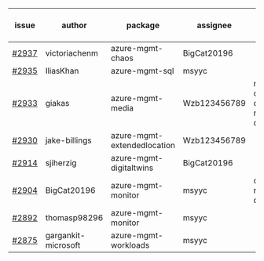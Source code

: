 | issue | author | package | assignee | bot advice | created date of issue | target release date | date from target |
| ------ | ------ | ------ | ------ | ------ | ------ | ------ | :-----: |
| [#2937](https://github.com/Azure/sdk-release-request/issues/2937) | victoriachenm | azure-mgmt-chaos | BigCat20196 |  | 06-22 | 07-01 |  |
| [#2935](https://github.com/Azure/sdk-release-request/issues/2935) | IliasKhan | azure-mgmt-sql | msyyc |  | 06-22 | 07-05 |  |
| [#2933](https://github.com/Azure/sdk-release-request/issues/2933) | giakas | azure-mgmt-media | Wzb123456789 | new comment. close to release date.  | 06-21 | 06-23 | 0 |
| [#2930](https://github.com/Azure/sdk-release-request/issues/2930) | jake-billings | azure-mgmt-extendedlocation | Wzb123456789 |  | 06-20 | 06-27 |  |
| [#2914](https://github.com/Azure/sdk-release-request/issues/2914) | sjiherzig | azure-mgmt-digitaltwins | BigCat20196 |  | 06-13 | 06-30 |  |
| [#2904](https://github.com/Azure/sdk-release-request/issues/2904) | BigCat20196 | azure-mgmt-monitor | msyyc | close to release date.  | 06-09 | 06-23 | 0 |
| [#2892](https://github.com/Azure/sdk-release-request/issues/2892) | thomasp98296 | azure-mgmt-monitor | msyyc |  | 06-06 | 06-20 |  |
| [#2875](https://github.com/Azure/sdk-release-request/issues/2875) | gargankit-microsoft | azure-mgmt-workloads | msyyc |  | 06-03 | 06-30 |  |
